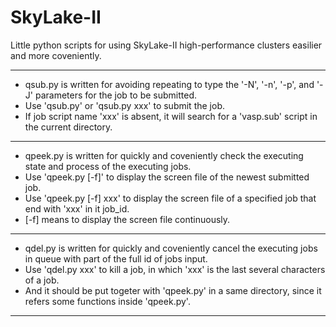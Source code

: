 # SkyLake-II
Little python scripts for using SkyLake-II high-performance clusters easilier and more coveniently.
*********************************************************************************
- qsub.py is written for avoiding repeating to type the '-N', '-n', '-p', and '-J' parameters for the job to be submitted.
- Use 'qsub.py' or 'qsub.py xxx' to submit the job.
- If job script name 'xxx' is absent, it will search for a 'vasp.sub' script in the current directory.
*********************************************************************************
- qpeek.py is written for quickly and coveniently check the executing state and process of the executing jobs.
- Use 'qpeek.py [-f]' to display the screen file of the newest submitted job.
- Use 'qpeek.py [-f] xxx' to display the screen file of a specified job that end with 'xxx' in it job_id.
- [-f] means to display the screen file continuously.
*********************************************************************************
- qdel.py is written for quickly and coveniently cancel the executing jobs in queue with part of the full id of jobs input.
- Use 'qdel.py xxx' to kill a job, in which 'xxx' is the last several characters of a job.
- And it should be put togeter with 'qpeek.py' in a same directory, since it refers some functions inside 'qpeek.py'.
*********************************************************************************
